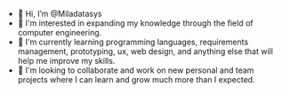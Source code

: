 - 👋 Hi, I’m @Miladatasys
- 👀 I'm interested in expanding my knowledge through the field of computer engineering.
- 🌱 I'm currently learning programming languages, requirements management, prototyping, ux, web design, and anything else that will help me improve my skills.
- 💞️ I'm looking to collaborate and work on new personal and team projects where I can learn and grow much more than I expected.

<!---
Miladatasys/Miladatasys is a ✨ special ✨ repository because its `README.md` (this file) appears on your GitHub profile.
You can click the Preview link to take a look at your changes.
--->
